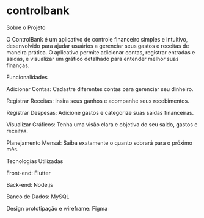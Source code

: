 # controlbank
 Sobre o Projeto

O ControlBank é um aplicativo de controle financeiro simples e intuitivo, desenvolvido para ajudar usuários a gerenciar seus gastos e receitas de maneira prática. O aplicativo permite adicionar contas, registrar entradas e saídas, e visualizar um gráfico detalhado para entender melhor suas finanças.

 Funcionalidades

 Adicionar Contas: Cadastre diferentes contas para gerenciar seu dinheiro.

 Registrar Receitas: Insira seus ganhos e acompanhe seus recebimentos.

 Registrar Despesas: Adicione gastos e categorize suas saídas financeiras.

 Visualizar Gráficos: Tenha uma visão clara e objetiva do seu saldo, gastos e receitas.

 Planejamento Mensal: Saiba exatamente o quanto sobrará para o próximo mês.

Tecnologias Utilizadas

Front-end: Flutter

Back-end: Node.js

Banco de Dados: MySQL

Design prototipação e wireframe: Figma
